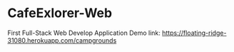 # CafeExlorer-Web
First Full-Stack Web Develop Application
Demo link: https://floating-ridge-31080.herokuapp.com/campgrounds

